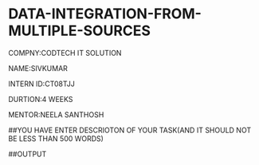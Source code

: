 # DATA-INTEGRATION-FROM-MULTIPLE-SOURCES

COMPNY:CODTECH IT SOLUTION

NAME:SIVKUMAR

INTERN ID:CT08TJJ 

DURTION:4 WEEKS

MENTOR:NEELA SANTHOSH

##YOU HAVE ENTER DESCRIOTON OF YOUR TASK(AND IT SHOULD NOT BE LESS THAN 500 WORDS)

##OUTPUT

